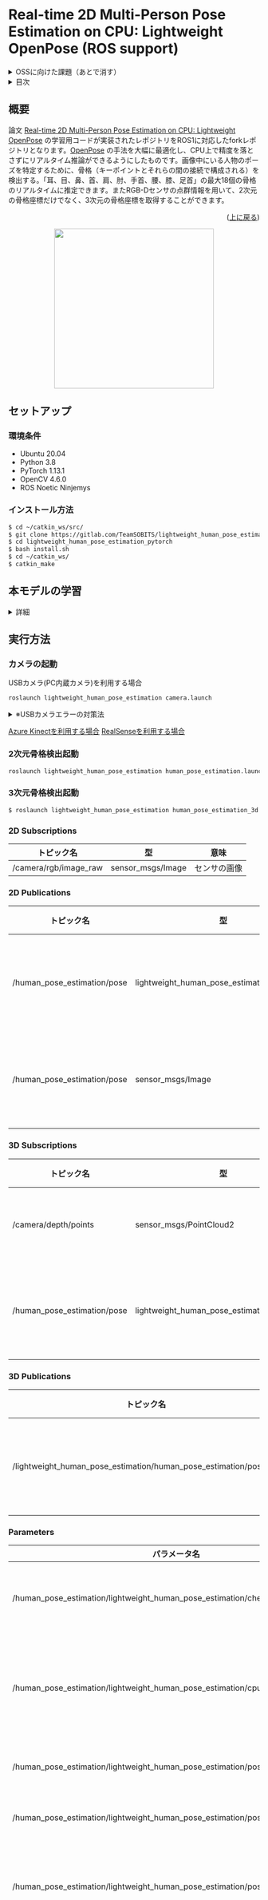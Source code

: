 <a name="readme-top"></a>

# Real-time 2D Multi-Person Pose Estimation on CPU: Lightweight OpenPose (ROS support) 

<details>
<summary>OSSに向けた課題（あとで消す）</summary>

#### できていないこと
1. ソースコードの修正
   - 命名規則、コメントの最終確認 
</details>

<details>
  <summary>目次</summary>
  <ol>
    <li>
      <a href="#概要">概要</a>
    </li>
    <li>
      <a href="#セットアップ">セットアップ</a>
      <ul>
        <li><a href="#環境条件">環境条件</a></li>
        <li><a href="#インストール方法">インストール方法</a></li>
      </ul>
    </li>
    <li>
      <a href="#本モデルの学習">本モデルの学習</a>
      <ul>
        <li><a href="#事前設定">事前設定</a></li>
        <li><a href="#学習">学習</a></li>
        <li><a href="#検証">検証</a></li>
        <li><a href="#学習済みモデル">学習済みモデル</a></li>
        <li><a href="#pythonデモ">Pythonデモ</a></li>
      </ul>
    </li>
    <li>
      <a href="#実行方法">実行方法</a>
      <ul>
        <li><a href="#カメラの起動">カメラの起動</a></li>
        <li><a href="#2次元骨格検出起動">2次元骨格検出起動</a></li>
        <li><a href="#3次元骨格検出起動">3次元骨格検出起動</a></li>
        <li><a href="#2d-subscriptions">2D Subscriptions</a></li>
        <li><a href="#2d-publications">2D Publications</a></li>
        <li><a href="#3d-subscriptions">3D Subscriptions</a></li>
        <li><a href="#3d-publications">3D Publications</a></li>
        <li><a href="#parameters">Parameters</a></li>
      </ul>
    </li>
    <li><a href="#既知の問題点">既知の問題点</a></li>
    <li><a href="#参考文献">参考文献</a></li>
  </ol>
</details>


## 概要
論文 [Real-time 2D Multi-Person Pose Estimation on CPU: Lightweight OpenPose](https://arxiv.org/pdf/1811.12004.pdf) の学習用コードが実装されたレポジトリをROS1に対応したforkレポジトリとなります。[OpenPose](https://github.com/CMU-Perceptual-Computing-Lab/openpose) の手法を大幅に最適化し、CPU上で精度を落とさずにリアルタイム推論ができるようにしたものです。画像中にいる人物のポーズを特定するために、骨格（キーポイントとそれらの間の接続で構成される）を検出する。「耳、目、鼻、首、肩、肘、手首、腰、膝、足首」の最大18個の骨格のリアルタイムに推定できます。またRGB-Dセンサの点群情報を用いて、2次元の骨格座標だけでなく、3次元の骨格座標を取得することができます。

<p align="right">(<a href="#readme-top">上に戻る</a>)</p>


<p align="center">
  <img src="img/preview_2.png" height="320"/>
</p>

## セットアップ


### 環境条件

* Ubuntu 20.04
* Python 3.8
* PyTorch 1.13.1
* OpenCV 4.6.0
* ROS Noetic Ninjemys

### インストール方法

```bash
$ cd ~/catkin_ws/src/
$ git clone https://gitlab.com/TeamSOBITS/lightweight_human_pose_estimation_pytorch.git
$ cd lightweight_human_pose_estimation_pytorch
$ bash install.sh
$ cd ~/catkin_ws/
$ catkin_make 
```

## 本モデルの学習

<details>
<summary>詳細</summary>

### 事前設定

1. Download COCO 2017 dataset: [http://cocodataset.org/#download](http://cocodataset.org/#download) (train, val, annotations) and unpack it to `<COCO_HOME>` folder.
2. Install requirements

```bash
$ python3 -m pip install -r requirements.txt
```

### 学習

Training consists of 3 steps (given AP values for full validation dataset):
* Training from MobileNet weights. Expected AP after this step is ~38%.
* Training from weights, obtained from previous step. Expected AP after this step is ~39%.
* Training from weights, obtained from previous step and increased number of refinement stages to 3 in network. Expected AP after this step is ~40% (for the network with 1 refinement stage, two next are discarded).

1. Download pre-trained MobileNet v1 weights `mobilenet_sgd_68.848.pth.tar` from: [https://github.com/marvis/pytorch-mobilenet](https://github.com/marvis/pytorch-mobilenet) (sgd option). If this doesn't work, download from [GoogleDrive](https://drive.google.com/file/d/18Ya27IAhILvBHqV_tDp0QjDFvsNNy-hv/view?usp=sharing).

2. Convert train annotations in internal format. Run:

```bash
$ python3 scripts/prepare_train_labels.py --labels <COCO_HOME>/annotations/person_keypoints_train2017.json
```

It will produce `prepared_train_annotation.pkl` with converted in internal format annotations.

   [OPTIONAL] For fast validation it is recommended to make *subset* of validation dataset. Run:

```bash
$ python3 scripts/make_val_subset.py --labels <COCO_HOME>/annotations/person_keypoints_val2017.json
```

It will produce `val_subset.json` with annotations just for 250 random images (out of 5000).

3. To train from MobileNet weights, run:

```bash
$ python3 train.py --train-images-folder <COCO_HOME>/train2017/ --prepared-train-labels prepared_train_annotation.pkl --val-labels val_subset.json --val-images-folder <COCO_HOME>/val2017/ --checkpoint-path <path_to>/mobilenet_sgd_68.848.pth.tar --from-mobilenet
```

4. Next, to train from checkpoint from previous step, run:

```bash
$ python3 train.py --train-images-folder <COCO_HOME>/train2017/ --prepared-train-labels prepared_train_annotation.pkl --val-labels val_subset.json --val-images-folder <COCO_HOME>/val2017/ --checkpoint-path <path_to>/checkpoint_iter_420000.pth --weights-only
```

5. Finally, to train from checkpoint from previous step and 3 refinement stages in network, run:

```bash
$ python3 train.py --train-images-folder <COCO_HOME>/train2017/ --prepared-train-labels prepared_train_annotation.pkl --val-labels val_subset.json --val-images-folder <COCO_HOME>/val2017/ --checkpoint-path <path_to>/checkpoint_iter_280000.pth --weights-only --num-refinement-stages 3
```

We took checkpoint after 370000 iterations as the final one.

We did not perform the best checkpoint selection at any step, so similar result may be achieved after less number of iterations.


### 検証

1. Run:

```bash
$ python3 val.py --labels <COCO_HOME>/annotations/person_keypoints_val2017.json --images-folder <COCO_HOME>/val2017 --checkpoint-path <CHECKPOINT>
```

### 学習済みモデル

The model expects normalized image (mean=[128, 128, 128], scale=[1/256, 1/256, 1/256]) in planar BGR format.
Pre-trained on COCO model is available at: https://download.01.org/opencv/openvino_training_extensions/models/human_pose_estimation/checkpoint_iter_370000.pth, it has 40% of AP on COCO validation set (38.6% of AP on the val *subset*).

### Pythonデモ

We provide python demo just for the quick results preview. Please, consider c++ demo for the best performance. To run the python demo from a webcam:

```bash
$ cd script
$ python3 demo.py --checkpoint-path checkpoints/checkpoint_iter_370000.pth --video 0
```
</details>


## 実行方法


### カメラの起動
USBカメラ(PC内蔵カメラ)を利用する場合
```bash
roslaunch lightweight_human_pose_estimation camera.launch
```
<details>
<summary>※USBカメラエラーの対策法</summary>

以下のようなエラーが発生した場合：
```bash
[ERROR] [1663911409.917317256]: Permission denied opening /dev/bus/usb/001/002
```

以下のコードを実行してください：
```bash
$ sudo chmod o+w /dev/bus/usb/001/002
```
</details>


[Azure Kinectを利用する場合](https://github.com/TeamSOBITS/azure_kinect_ros_driver) 
[RealSenseを利用する場合](https://github.com/TeamSOBITS/realsense_ros) 

### 2次元骨格検出起動
```bash
roslaunch lightweight_human_pose_estimation human_pose_estimation.launch
```
### 3次元骨格検出起動
```bash
$ roslaunch lightweight_human_pose_estimation human_pose_estimation_3d.launch
```

### 2D Subscriptions
|トピック名|型|意味|
|---|---|---|
|/camera/rgb/image_raw|sensor_msgs/Image|センサの画像|

### 2D Publications
|トピック名|型|意味|
|---|---|---|
|/human_pose_estimation/pose|lightweight_human_pose_estimation/KeyPoints|2次元の骨格情報|
|/human_pose_estimation/pose|sensor_msgs/Image|2次元の骨格画像|

### 3D Subscriptions
|トピック名|型|意味|
|---|---|---|
|/camera/depth/points|sensor_msgs/PointCloud2|センサの点群|
|/human_pose_estimation/pose|lightweight_human_pose_estimation/KeyPoints|2次元の骨格情報|


### 3D Publications
|トピック名|型|意味|
|---|---|---|
|/lightweight_human_pose_estimation/human_pose_estimation/pose_3d|lightweight_human_pose_estimation/KeyPoints_3d|3次元の骨格情報|

### Parameters
|パラメータ名|型|意味|
|---|---|---|
|/human_pose_estimation/lightweight_human_pose_estimation/checkpoint_path|string|モデルのweightファイルのパス|
|/human_pose_estimation/lightweight_human_pose_estimation/cpu|bool|CPUのみで骨格検出するか(CUDAを利用する場合：False)|
|/human_pose_estimation/lightweight_human_pose_estimation/pose_image_topic_name|string|センサ画像のトピック名|
|/human_pose_estimation/lightweight_human_pose_estimation/pose_img_show_flag|bool|画像を表示するかのフラグ|
|/human_pose_estimation/lightweight_human_pose_estimation/pose_pub_result_image|bool|骨格検出画像をパブリッシュするかのフラグ|
|/human_pose_estimation/lightweight_human_pose_estimation/smooth|bool|前フレームとの骨格をスムーズ化するかのフラグ|
|/human_pose_estimation/lightweight_human_pose_estimation/track|bool|前フレームの結果を伝播するかのフラグ|

## 既知の問題点

We observe this error with maximum number of open files (`ulimit -n`) equals to 1024:

```
  File "train.py", line 164, in <module>
    args.log_after, args.val_labels, args.val_images_folder, args.val_output_name, args.checkpoint_after, args.val_after)
  File "train.py", line 77, in train
    for _, batch_data in enumerate(train_loader):
  File "/<path>/python3.6/site-packages/torch/utils/data/dataloader.py", line 330, in __next__
    idx, batch = self._get_batch()
  File "/<path>/python3.6/site-packages/torch/utils/data/dataloader.py", line 309, in _get_batch
    return self.data_queue.get()
  File "/<path>/python3.6/multiprocessing/queues.py", line 337, in get
    return _ForkingPickler.loads(res)
  File "/<path>/python3.6/site-packages/torch/multiprocessing/reductions.py", line 151, in rebuild_storage_fd
    fd = df.detach()
  File "/<path>/python3.6/multiprocessing/resource_sharer.py", line 58, in detach
    return reduction.recv_handle(conn)
  File "/<path>/python3.6/multiprocessing/reduction.py", line 182, in recv_handle
    return recvfds(s, 1)[0]
  File "/<path>/python3.6/multiprocessing/reduction.py", line 161, in recvfds
    len(ancdata))
RuntimeError: received 0 items of ancdata
```

To get rid of it, increase the limit to bigger number, e.g. 65536, run in the terminal: `ulimit -n 65536`


## 参考文献

If this helps your research, please cite the paper:

```
@inproceedings{osokin2018lightweight_openpose,
    author={Osokin, Daniil},
    title={Real-time 2D Multi-Person Pose Estimation on CPU: Lightweight OpenPose},
    booktitle = {arXiv preprint arXiv:1811.12004},
    year = {2018}
}
```
